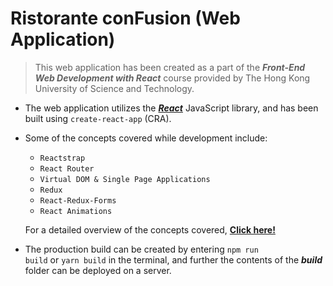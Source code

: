# Ristorante conFusion (Web Application)

> This web application has been created as a part of the ***Front-End Web Development with React*** course provided by The Hong Kong University of Science and Technology.

* The web application utilizes the [***React***](https://reactjs.org/) JavaScript library, and has been built using <code>create-react-app</code> (CRA).
* Some of the concepts covered while development include:
  - <code>Reactstrap</code>
  - <code>React Router</code>
  - <code>Virtual DOM &amp; Single Page Applications </code>
  - <code>Redux</code>
  - <code>React-Redux-Forms</code>
  - <code>React Animations</code>
  
  For a detailed overview of the concepts covered, [**Click here!**](https://github.com/users/mcs-codes/projects/2)
  
* The production build can be created by entering <code>npm run build</code> or <code>yarn build</code> in the terminal, and further the contents of the ***build*** folder can be deployed on a server.
